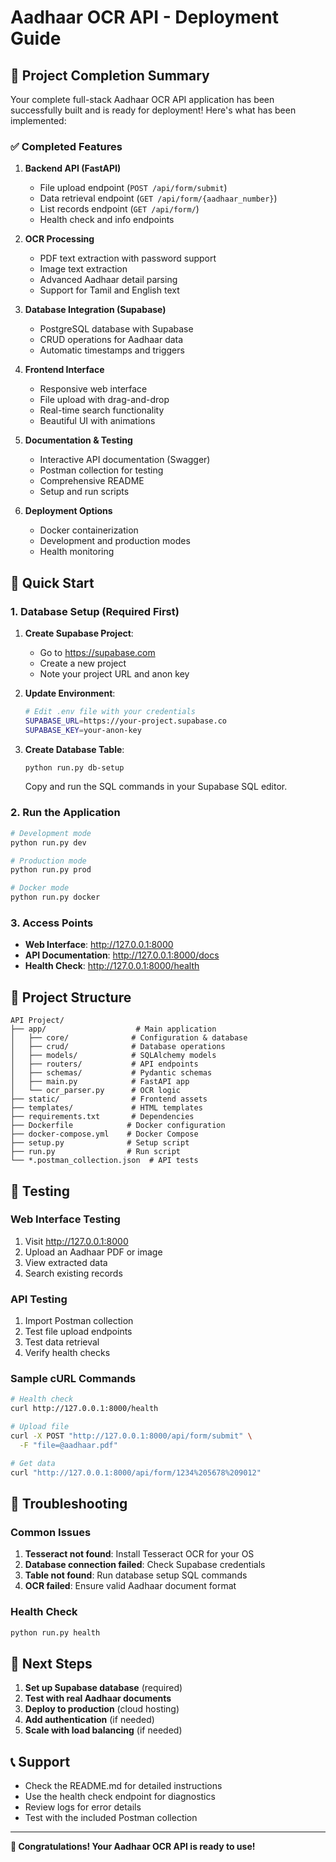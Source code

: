# Aadhaar OCR API - Deployment Guide

## 🎉 Project Completion Summary

Your complete full-stack Aadhaar OCR API application has been successfully built and is ready for deployment! Here's what has been implemented:

### ✅ Completed Features

1. **Backend API (FastAPI)**
   - File upload endpoint (`POST /api/form/submit`)
   - Data retrieval endpoint (`GET /api/form/{aadhaar_number}`)
   - List records endpoint (`GET /api/form/`)
   - Health check and info endpoints

2. **OCR Processing**
   - PDF text extraction with password support
   - Image text extraction
   - Advanced Aadhaar detail parsing
   - Support for Tamil and English text

3. **Database Integration (Supabase)**
   - PostgreSQL database with Supabase
   - CRUD operations for Aadhaar data
   - Automatic timestamps and triggers

4. **Frontend Interface**
   - Responsive web interface
   - File upload with drag-and-drop
   - Real-time search functionality
   - Beautiful UI with animations

5. **Documentation & Testing**
   - Interactive API documentation (Swagger)
   - Postman collection for testing
   - Comprehensive README
   - Setup and run scripts

6. **Deployment Options**
   - Docker containerization
   - Development and production modes
   - Health monitoring

## 🚀 Quick Start

### 1. Database Setup (Required First)

1. **Create Supabase Project**:
   - Go to https://supabase.com
   - Create a new project
   - Note your project URL and anon key

2. **Update Environment**:
   ```bash
   # Edit .env file with your credentials
   SUPABASE_URL=https://your-project.supabase.co
   SUPABASE_KEY=your-anon-key
   ```

3. **Create Database Table**:
   ```bash
   python run.py db-setup
   ```
   Copy and run the SQL commands in your Supabase SQL editor.

### 2. Run the Application

```bash
# Development mode
python run.py dev

# Production mode  
python run.py prod

# Docker mode
python run.py docker
```

### 3. Access Points

- **Web Interface**: http://127.0.0.1:8000
- **API Documentation**: http://127.0.0.1:8000/docs
- **Health Check**: http://127.0.0.1:8000/health

## 📁 Project Structure

```
API Project/
├── app/                    # Main application
│   ├── core/              # Configuration & database
│   ├── crud/              # Database operations
│   ├── models/            # SQLAlchemy models
│   ├── routers/           # API endpoints
│   ├── schemas/           # Pydantic schemas
│   ├── main.py            # FastAPI app
│   └── ocr_parser.py      # OCR logic
├── static/                # Frontend assets
├── templates/             # HTML templates
├── requirements.txt       # Dependencies
├── Dockerfile            # Docker configuration
├── docker-compose.yml    # Docker Compose
├── setup.py              # Setup script
├── run.py                # Run script
└── *.postman_collection.json  # API tests
```

## 🧪 Testing

### Web Interface Testing
1. Visit http://127.0.0.1:8000
2. Upload an Aadhaar PDF or image
3. View extracted data
4. Search existing records

### API Testing
1. Import Postman collection
2. Test file upload endpoints
3. Test data retrieval
4. Verify health checks

### Sample cURL Commands
```bash
# Health check
curl http://127.0.0.1:8000/health

# Upload file
curl -X POST "http://127.0.0.1:8000/api/form/submit" \
  -F "file=@aadhaar.pdf"

# Get data
curl "http://127.0.0.1:8000/api/form/1234%205678%209012"
```

## 🔧 Troubleshooting

### Common Issues

1. **Tesseract not found**: Install Tesseract OCR for your OS
2. **Database connection failed**: Check Supabase credentials
3. **Table not found**: Run database setup SQL commands
4. **OCR failed**: Ensure valid Aadhaar document format

### Health Check
```bash
python run.py health
```

## 🎯 Next Steps

1. **Set up Supabase database** (required)
2. **Test with real Aadhaar documents**
3. **Deploy to production** (cloud hosting)
4. **Add authentication** (if needed)
5. **Scale with load balancing** (if needed)

## 📞 Support

- Check the README.md for detailed instructions
- Use the health check endpoint for diagnostics
- Review logs for error details
- Test with the included Postman collection

---

**🎉 Congratulations! Your Aadhaar OCR API is ready to use!**
